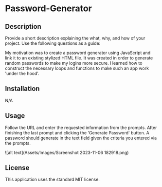 # Password-Generator

## Description

Provide a short description explaining the what, why, and how of your project. Use the following questions as a guide:

My motivation was to create a password generator using JavaScript and link it to an existing stylized HTML file. It was created in order to generate random passwords to make my logins more secure. I learned how to construct the necessary loops and functions to make such an app work 'under the hood'.

## Installation

N/A

## Usage

Follow the URL and enter the requested information from the prompts. After finishing the last prompt and clicking the 'Generate Password' button. A password should generate in the text field given the criteria you entered via the prompts.

![alt text](Assets/Images/Screenshot 2023-11-06 182918.png)

## License

This application uses the standard MIT license.
